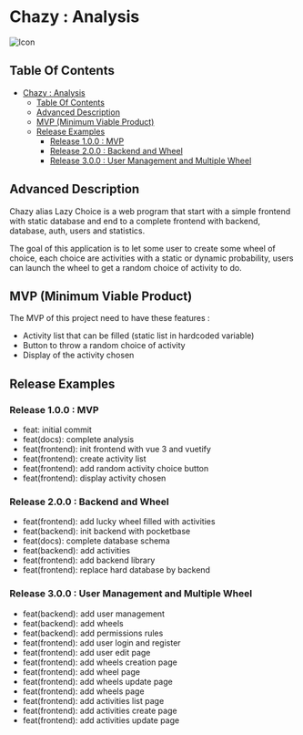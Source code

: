 # Chazy : Analysis

![Icon](../icon.png)

## Table Of Contents

- [Chazy : Analysis](#chazy--analysis)
  - [Table Of Contents](#table-of-contents)
  - [Advanced Description](#advanced-description)
  - [MVP (Minimum Viable Product)](#mvp-minimum-viable-product)
  - [Release Examples](#release-examples)
    - [Release 1.0.0 : MVP](#release-100--mvp)
    - [Release 2.0.0 : Backend and Wheel](#release-200--backend-and-wheel)
    - [Release 3.0.0 : User Management and Multiple Wheel](#release-300--user-management-and-multiple-wheel)

## Advanced Description

Chazy alias Lazy Choice is a web program that start with a simple frontend with static database and end to a complete frontend with backend, database, auth, users and statistics.

The goal of this application is to let some user to create some wheel of choice, each choice are activities with a static or dynamic probability, users can launch the wheel to get a random choice of activity to do.

## MVP (Minimum Viable Product)

The MVP of this project need to have these features :

- Activity list that can be filled (static list in hardcoded variable)
- Button to throw a random choice of activity
- Display of the activity chosen

## Release Examples

### Release 1.0.0 : MVP

- feat: initial commit
- feat(docs): complete analysis
- feat(frontend): init frontend with vue 3 and vuetify
- feat(frontend): create activity list
- feat(frontend): add random activity choice button
- feat(frontend): display activity chosen

### Release 2.0.0 : Backend and Wheel

- feat(frontend): add lucky wheel filled with activities
- feat(backend): init backend with pocketbase
- feat(docs): complete database schema
- feat(backend): add activities
- feat(frontend): add backend library
- feat(frontend): replace hard database by backend

### Release 3.0.0 : User Management and Multiple Wheel

- feat(backend): add user management
- feat(backend): add wheels
- feat(backend): add permissions rules
- feat(frontend): add user login and register
- feat(frontend): add user edit page
- feat(frontend): add wheels creation page
- feat(frontend): add wheel page
- feat(frontend): add wheels update page
- feat(frontend): add wheels page
- feat(frontend): add activities list page
- feat(frontend): add activities create page
- feat(frontend): add activities update page
